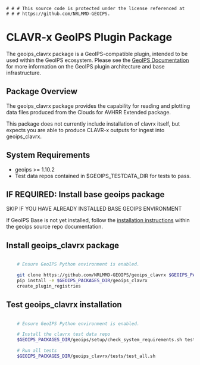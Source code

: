     # # # This source code is protected under the license referenced at
    # # # https://github.com/NRLMMD-GEOIPS.

CLAVR-x GeoIPS Plugin Package
=============================

The geoips_clavrx package is a GeoIPS-compatible plugin, intended to be used
within the GeoIPS ecosystem.
Please see the
[GeoIPS Documentation](https://github.com/NRLMMD-GEOIPS/geoips#readme)
for more information on the GeoIPS plugin architecture and base infrastructure.

Package Overview
----------------

The geoips_clavrx package provides the capability for reading and plotting
data files produced from the Clouds for AVHRR Extended package.

This package does not currently include installation of clavrx itself, but
expects you are able to produce CLAVR-x outputs for ingest into geoips_clavrx.

System Requirements
-------------------

* geoips >= 1.10.2
* Test data repos contained in $GEOIPS_TESTDATA_DIR for tests to pass.

IF REQUIRED: Install base geoips package
----------------------------------------
SKIP IF YOU HAVE ALREADY INSTALLED BASE GEOIPS ENVIRONMENT

If GeoIPS Base is not yet installed, follow the
[installation instructions](https://github.com/NRLMMD-GEOIPS/geoips#installation)
within the geoips source repo documentation.

Install geoips_clavrx package
-----------------------------
```bash

    # Ensure GeoIPS Python environment is enabled.

    git clone https://github.com/NRLMMD-GEOIPS/geoips_clavrx $GEOIPS_PACKAGES_DIR/geoips_clavrx
    pip install -e $GEOIPS_PACKAGES_DIR/geoips_clavrx
    create_plugin_registries
```

Test geoips_clavrx installation
-------------------------------
```bash

    # Ensure GeoIPS Python environment is enabled.

    # Install the clavrx test data repo
    $GEOIPS_PACKAGES_DIR/geoips/setup/check_system_requirements.sh test_data test_data_clavrx

    # Run all tests
    $GEOIPS_PACKAGES_DIR/geoips_clavrx/tests/test_all.sh
```
